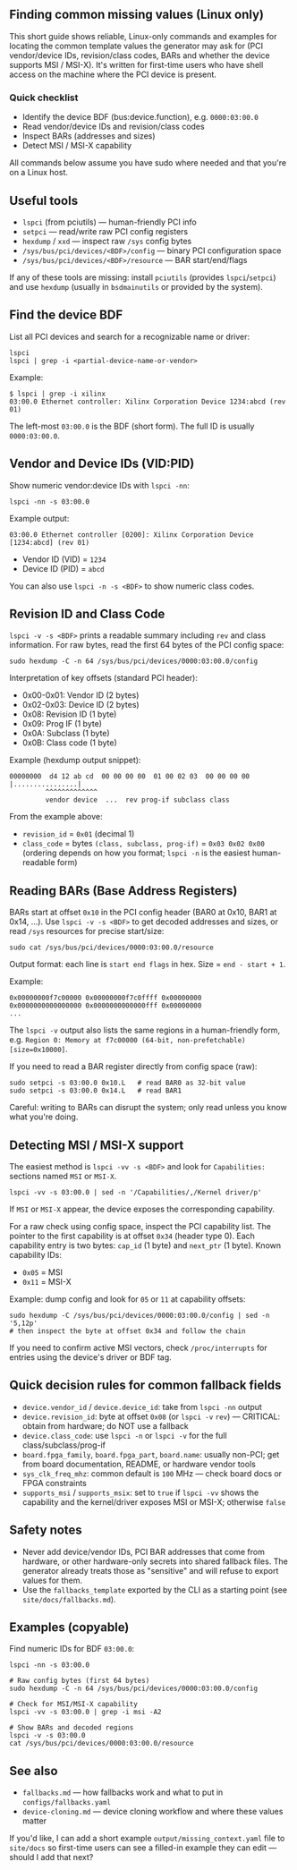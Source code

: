 ## Finding common missing values (Linux only)

This short guide shows reliable, Linux-only commands and examples for locating the common template values the generator may ask for (PCI vendor/device IDs, revision/class codes, BARs and whether the device supports MSI / MSI-X). It's written for first-time users who have shell access on the machine where the PCI device is present.

### Quick checklist

- Identify the device BDF (bus:device.function), e.g. `0000:03:00.0`
- Read vendor/device IDs and revision/class codes
- Inspect BARs (addresses and sizes)
- Detect MSI / MSI-X capability

All commands below assume you have sudo where needed and that you're on a Linux host.

## Useful tools

- `lspci` (from pciutils) — human-friendly PCI info
- `setpci` — read/write raw PCI config registers
- `hexdump` / `xxd` — inspect raw `/sys` config bytes
- `/sys/bus/pci/devices/<BDF>/config` — binary PCI configuration space
- `/sys/bus/pci/devices/<BDF>/resource` — BAR start/end/flags

If any of these tools are missing: install `pciutils` (provides `lspci`/`setpci`) and use `hexdump` (usually in `bsdmainutils` or provided by the system).

## Find the device BDF

List all PCI devices and search for a recognizable name or driver:

```
lspci
lspci | grep -i <partial-device-name-or-vendor>
```

Example:

```
$ lspci | grep -i xilinx
03:00.0 Ethernet controller: Xilinx Corporation Device 1234:abcd (rev 01)
```

The left-most `03:00.0` is the BDF (short form). The full ID is usually `0000:03:00.0`.

## Vendor and Device IDs (VID:PID)

Show numeric vendor:device IDs with `lspci -nn`:

```
lspci -nn -s 03:00.0
```

Example output:

```
03:00.0 Ethernet controller [0200]: Xilinx Corporation Device [1234:abcd] (rev 01)
```

- Vendor ID (VID) = `1234`
- Device ID (PID) = `abcd`

You can also use `lspci -n -s <BDF>` to show numeric class codes.

## Revision ID and Class Code

`lspci -v -s <BDF>` prints a readable summary including `rev` and class information. For raw bytes, read the first 64 bytes of the PCI config space:

```
sudo hexdump -C -n 64 /sys/bus/pci/devices/0000:03:00.0/config
```

Interpretation of key offsets (standard PCI header):
- 0x00-0x01: Vendor ID (2 bytes)
- 0x02-0x03: Device ID (2 bytes)
- 0x08: Revision ID (1 byte)
- 0x09: Prog IF (1 byte)
- 0x0A: Subclass (1 byte)
- 0x0B: Class code (1 byte)

Example (hexdump output snippet):

```
00000000  d4 12 ab cd  00 00 00 00  01 00 02 03  00 00 00 00  |................|
         ^^^^^^^^^^^^^
         vendor device  ...  rev prog-if subclass class
```

From the example above:
- `revision_id` = `0x01` (decimal 1)
- `class_code` = bytes `(class, subclass, prog-if)` = `0x03 0x02 0x00` (ordering depends on how you format; `lspci -n` is the easiest human-readable form)

## Reading BARs (Base Address Registers)

BARs start at offset `0x10` in the PCI config header (BAR0 at 0x10, BAR1 at 0x14, ...). Use `lspci -v -s <BDF>` to get decoded addresses and sizes, or read `/sys` resources for precise start/size:

```
sudo cat /sys/bus/pci/devices/0000:03:00.0/resource
```

Output format: each line is `start end flags` in hex. Size = `end - start + 1`.

Example:

```
0x00000000f7c00000 0x00000000f7c0ffff 0x00000000
0x0000000000000000 0x0000000000000fff 0x00000000
...
```

The `lspci -v` output also lists the same regions in a human-friendly form, e.g. `Region 0: Memory at f7c00000 (64-bit, non-prefetchable) [size=0x10000]`.

If you need to read a BAR register directly from config space (raw):

```
sudo setpci -s 03:00.0 0x10.L   # read BAR0 as 32-bit value
sudo setpci -s 03:00.0 0x14.L   # read BAR1
```

Careful: writing to BARs can disrupt the system; only read unless you know what you're doing.

## Detecting MSI / MSI-X support

The easiest method is `lspci -vv -s <BDF>` and look for `Capabilities:` sections named `MSI` or `MSI-X`.

```
lspci -vv -s 03:00.0 | sed -n '/Capabilities/,/Kernel driver/p'
```

If `MSI` or `MSI-X` appear, the device exposes the corresponding capability.

For a raw check using config space, inspect the PCI capability list. The pointer to the first capability is at offset `0x34` (header type 0). Each capability entry is two bytes: `cap_id` (1 byte) and `next_ptr` (1 byte). Known capability IDs:

- `0x05` = MSI
- `0x11` = MSI-X

Example: dump config and look for `05` or `11` at capability offsets:

```
sudo hexdump -C /sys/bus/pci/devices/0000:03:00.0/config | sed -n '5,12p'
# then inspect the byte at offset 0x34 and follow the chain
```

If you need to confirm active MSI vectors, check `/proc/interrupts` for entries using the device's driver or BDF tag.

## Quick decision rules for common fallback fields

- `device.vendor_id` / `device.device_id`: take from `lspci -nn` output
- `device.revision_id`: byte at offset `0x08` (or `lspci -v` `rev`) — CRITICAL: obtain from hardware; do NOT use a fallback
- `device.class_code`: use `lspci -n` or `lspci -v` for the full class/subclass/prog-if
- `board.fpga_family`, `board.fpga_part`, `board.name`: usually non-PCI; get from board documentation, README, or hardware vendor tools
- `sys_clk_freq_mhz`: common default is `100` MHz — check board docs or FPGA constraints
- `supports_msi` / `supports_msix`: set to `true` if `lspci -vv` shows the capability and the kernel/driver exposes MSI or MSI-X; otherwise `false`

## Safety notes

- Never add device/vendor IDs, PCI BAR addresses that come from hardware, or other hardware-only secrets into shared fallback files. The generator already treats those as "sensitive" and will refuse to export values for them.
- Use the `fallbacks_template` exported by the CLI as a starting point (see `site/docs/fallbacks.md`).

## Examples (copyable)

Find numeric IDs for BDF `03:00.0`:

```
lspci -nn -s 03:00.0

# Raw config bytes (first 64 bytes)
sudo hexdump -C -n 64 /sys/bus/pci/devices/0000:03:00.0/config

# Check for MSI/MSI-X capability
lspci -vv -s 03:00.0 | grep -i msi -A2

# Show BARs and decoded regions
lspci -v -s 03:00.0
cat /sys/bus/pci/devices/0000:03:00.0/resource
```

## See also
- `fallbacks.md` — how fallbacks work and what to put in `configs/fallbacks.yaml`
- `device-cloning.md` — device cloning workflow and where these values matter

If you'd like, I can add a short example `output/missing_context.yaml` file to `site/docs` so first-time users can see a filled-in example they can edit — should I add that next?

